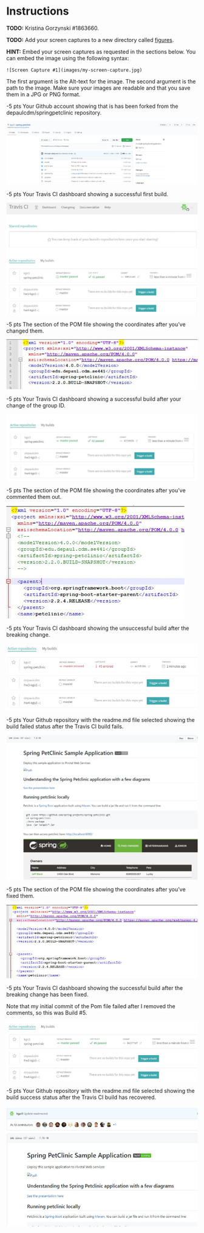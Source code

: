 # Instructions
**TODO:** Kristina Gorzynski   #1863660.

**TODO:** Add your screen captures to a new directory called [figures](figures).

**HINT:** Embed your screen captures as requested in the sections below. You can embed the image using the following syntax:

```
![Screen Capture #1](images/my-screen-capture.jpg)
```

The first argument is the Alt-text for the image. The second argument is the path to the image. Make sure your images are readable and that you save them in a JPG or PNG format.

-5 pts Your Github account showing that is has been forked from the depaulcdm/springpetclinic repository.

![Screen Capture #1](https://github.com/kgo3/spring-petclinic/blob/master/figures/Fork_success.JPG)


-5 pts Your Travis CI dashboard showing a successful first build.

![Screen Capture #2](https://github.com/kgo3/spring-petclinic/blob/master/figures/Build_success1.JPG)


-5 pts The section of the POM file showing the coordinates after you’ve changed them.

![Screen Capture #3](https://github.com/kgo3/spring-petclinic/blob/master/figures/pom_coordinates.jpg)


-5 pts Your Travis CI dashboard showing a successful build after your change of the group ID.

![Screen Capture #4](https://github.com/kgo3/spring-petclinic/blob/master/figures/Build_success2.jpg)


-5 pts The section of the POM file showing the coordinates after you’ve commented them out.

![Screen Capture #5](https://github.com/kgo3/spring-petclinic/blob/master/figures/pom_comment_out.jpg)


-5 pts Your Travis CI dashboard showing the unsuccessful build after the breaking change.

![Screen Capture #6](https://github.com/kgo3/spring-petclinic/blob/master/figures/build_fail.jpg)


-5 pts Your Github repository with the readme.md file selected showing the build failed status after the Travis CI build fails.

![Screen Capture #7](https://github.com/kgo3/spring-petclinic/blob/master/figures/readme_fail.jpg)


-5 pts The section of the POM file showing the coordinates after you’ve fixed them.

![Screen Capture #8](https://github.com/kgo3/spring-petclinic/blob/master/figures/pom_fixed.jpg)


-5 pts Your Travis CI dashboard showing the successful build after the breaking change has been fixed. 

Note that my initial commit of the Pom file failed after I removed the comments, so this was Build #5.

![Screen Capture #9](https://github.com/kgo3/spring-petclinic/blob/master/figures/Build_success3.jpg)


-5 pts Your Github repository with the readme.md file selected showing the build success status after the Travis CI build has recovered.

![Screen Capture #10](https://github.com/kgo3/spring-petclinic/blob/master/figures/readme_success.jpg)  


